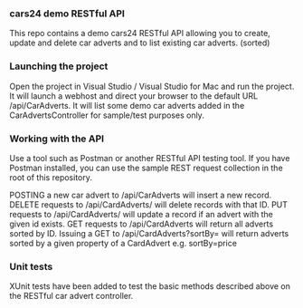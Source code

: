 ### cars24 demo RESTful API

This repo contains a demo cars24 RESTful API allowing you to create, update and delete car adverts and to list existing car adverts. (sorted)

### Launching the project

Open the project in Visual Studio / Visual Studio for Mac and run the project. It will launch a webhost and direct your browser to the default URL <host>/api/CarAdverts. It will list some demo car adverts added in the CarAdvertsController for sample/test purposes only.

### Working with the API
Use a tool such as Postman or another RESTful API testing tool. 
If you have Postman installed, you can use the sample REST request collection in the root of this repository.

POSTING a new car advert to /api/CarAdverts will insert a new record.
DELETE requests to /api/CardAdverts/<id> will delete records with that ID.
PUT requests to /api/CardAdverts/<id> will update a record if an advert with the given id exists.
GET requests to /api/CardAdverts will return all adverts sorted by ID. Issuing a GET to /api/CardAdverts?sortBy=<fieldname> will return adverts sorted by a given property of a CardAdvert e.g. sortBy=price

### Unit tests
XUnit tests have been added to test the basic methods described above on the RESTful car advert controller. 
